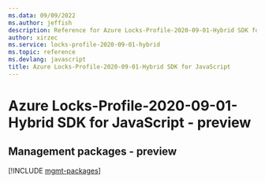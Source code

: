 ```yaml
---
ms.data: 09/09/2022
ms.author: jeffish
description: Reference for Azure Locks-Profile-2020-09-01-Hybrid SDK for JavaScript
author: xirzec
ms.service: locks-profile-2020-09-01-hybrid
ms.topic: reference
ms.devlang: javascript
title: Azure Locks-Profile-2020-09-01-Hybrid SDK for JavaScript
---
```

# Azure Locks-Profile-2020-09-01-Hybrid SDK for JavaScript - preview

## Management packages - preview
[!INCLUDE [mgmt-packages](locks-profile-2020-09-01-hybrid-mgmt-index.md)]
